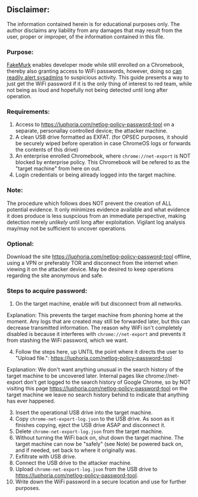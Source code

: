 ## Disclaimer:
The information contained herein is for educational purposes only. The author disclaims any liability from any damages that may result from the user, proper or improper, of the information contained in this file.

### Purpose:
[FakeMurk](https://github.com/MercuryWorkshop/fakemurk) enables developer mode while still enrolled on a Chromebook, thereby also granting access to WiFi passwords, however, doing so [can readily alert sysadmins](https://github.com/MercuryWorkshop/fakemurk/issues/12) to suspicious activity. This guide presents a way to just get the WiFi password if it is the only thing of interest to red team, while not being as loud and hopefully not being detected until long after operation.

### Requirements:
1. Access to https://luphoria.com/netlog-policy-password-tool on a separate, personallay controlled device; the attacker machine.
2. A clean USB drive formatted as EXFAT. (for OPSEC purposes, it should be securely wiped before operation in case ChromeOS logs or forwards the contents of this drive)
3. An enterprise enrolled Chromebook, where `chrome://net-export` is NOT blocked by enterprise policy. This Chromebook will be refered to as the "target machine" from here on out.
4. Login credentials or being already logged into the target machine.

### Note: 
The procedure which follows does NOT prevent the creation of ALL potential evidence. It only minimizes evidence available and what evidence it does produce is less suspcious from an immediate perspective, making detection merely *unlikely* until long after exploitation. Vigilant log analysis may/may not be sufficient to uncover operations.

### Optional: 
Download the site https://luphoria.com/netlog-policy-password-tool offline, using a VPN or preferably TOR and disconnect from the internet when viewing it on the attacker device. May be desired to keep operations regarding the site anonymous and safe.

### Steps to acquire password:
1. On the target machine, enable wifi but disconnect from all networks.

Explanation: This prevents the target machine from phoning home at the moment. Any logs that are created may still be forwarded later, but this can decrease transmitted information. The reason why WiFi isn't completely disabled is because it interferes with `chrome://net-export` and prevents it from stashing the WiFi password, which we want.

4. Follow the steps here, up UNTIL the point where it directs the user to "Upload file.": https://luphoria.com/netlog-policy-password-tool
   
Explanation: We don't want anything unusual in the search history of the target machine to be uncovered later. Internal pages like chrome://net-export don't get logged to the search history of Google Chrome, so by NOT visiting this page https://luphoria.com/netlog-policy-password-tool on the target machine we leave no search history behind to indicate that anything has ever happened.

3. Insert the operational USB drive into the target machine.
4. Copy `chrome-net-export-log.json` to the USB drive. As soon as it finishes copying, eject the USB drive ASAP and disconnect it.
5. Delete `chrome-net-export-log.json` from the target machine.
6. Without turning the WiFi back on, shut down the target machine. The target machine can now be "safely" (see Note) be powered back on, and if needed, set back to where it originally was.
7. Exfiltrate with USB drive.
8. Connect the USB drive to the attacker machine.
9. Upload `chrome-net-export-log.json` from the USB drive to https://luphoria.com/netlog-policy-password-tool. 
10. Write down the WiFi password in a secure location and use for further purposes. 

